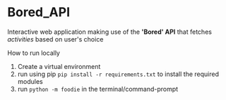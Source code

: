 # Bored_API
Interactive web application making use of the **'Bored' API** that fetches *activities* based on user's choice

How to run locally
1. Create a virtual environment
1. run using pip `pip install -r requirements.txt`
to install the required modules
1. run `python -m foodie` in the terminal/command-prompt
